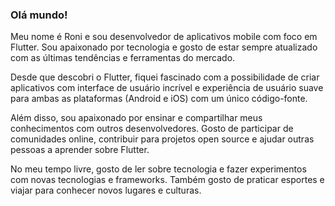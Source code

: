 ### Olá mundo!


Meu nome é Roni e sou desenvolvedor de aplicativos mobile com foco em Flutter. Sou apaixonado por tecnologia e gosto de estar sempre atualizado com as últimas tendências e ferramentas do mercado.

Desde que descobri o Flutter, fiquei fascinado com a possibilidade de criar aplicativos com interface de usuário incrível e experiência de usuário suave para ambas as plataformas (Android e iOS) com um único código-fonte. 

Além disso, sou apaixonado por ensinar e compartilhar meus conhecimentos com outros desenvolvedores. Gosto de participar de comunidades online, contribuir para projetos open source e ajudar outras pessoas a aprender sobre Flutter.

No meu tempo livre, gosto de ler sobre tecnologia e fazer experimentos com novas tecnologias e frameworks. Também gosto de praticar esportes e viajar para conhecer novos lugares e culturas.
